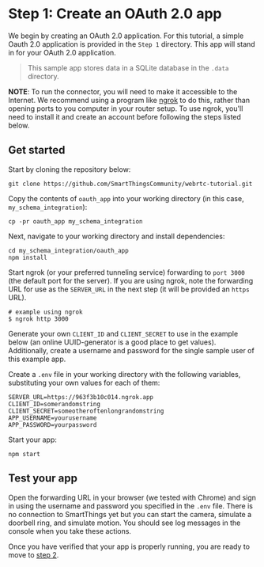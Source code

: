# Step 1: Create an OAuth 2.0 app

We begin by creating an OAuth 2.0 application. For this tutorial, a simple Oauth 2.0 application is provided in the `Step 1` directory.
This app will stand in for your OAuth 2.0 application.

> This sample app stores data in a SQLite database in the `.data` directory.


**NOTE**: To run the connector, you will need to make it accessible to the Internet. We recommend using a program
like [ngrok](https://ngrok.com/) to do this, rather than opening ports to you computer in your router setup.
To use ngrok, you'll need to install it and create an account before following the steps listed below.


## Get started

Start by cloning the repository below:

	git clone https://github.com/SmartThingsCommunity/webrtc-tutorial.git

Copy the contents of `oauth_app` into your working directory (in this case, `my_schema_integration`):

	cp -pr oauth_app my_schema_integration

Next, navigate to your working directory and install dependencies:

	cd my_schema_integration/oauth_app
	npm install

Start ngrok (or your preferred tunneling service) forwarding to `port 3000` (the default port for the server).
If you are using ngrok, note the forwarding URL for use as the `SERVER_URL` in the next step (it will be provided an `https` URL).

	# example using ngrok
	$ ngrok http 3000

Generate your own `CLIENT_ID` and `CLIENT_SECRET` to use in the example below (an online UUID-generator is a
good place to get values). Additionally, create a username and password for the single
sample user of this example app.

Create a `.env` file in your working directory with the following variables, substituting your own values for each of them:

```
SERVER_URL=https://963f3b10c014.ngrok.app
CLIENT_ID=somerandomstring
CLIENT_SECRET=someotheroftenlongrandomstring
APP_USERNAME=yourusername
APP_PASSWORD=yourpassword
```

Start your app:

	npm start

## Test your app

Open the forwarding URL in your browser (we tested with Chrome) and sign in using the username
and password you specified in the `.env` file. There is no connection to SmartThings yet but
you can start the camera, simulate a doorbell ring, and simulate motion. You should see log
messages in the console when you take these actions.

Once you have verified that your app is properly running, you are ready to move to [step 2](../step_2/STEP_2.md).
